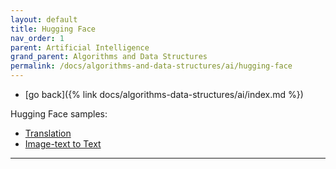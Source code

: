 ```yaml
---
layout: default
title: Hugging Face
nav_order: 1
parent: Artificial Intelligence
grand_parent: Algorithms and Data Structures
permalink: /docs/algorithms-and-data-structures/ai/hugging-face
---
```


- [go back]({% link docs/algorithms-data-structures/ai/index.md %})

Hugging Face samples:
- [Translation](https://igorlima.github.io/unapologetic-thoughts/code-sample/2024/07/07/hugging-face.html)
- [Image-text to Text](https://igorlima.github.io/unapologetic-thoughts/code-sample/2024/07/07/hugging-face.html)

----

[^1]: [...](...)
